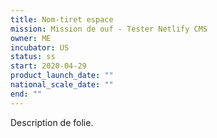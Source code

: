 ```yaml
---
title: Nom-tiret espace
mission: Mission de ouf - Tester Netlify CMS
owner: ME
incubator: US
status: ss
start: 2020-04-29
product_launch_date: ""
national_scale_date: ""
end: ""
---
```

Description de folie.